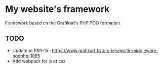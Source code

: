 # My website's framework

Framework based on the Grafikart's PHP POO formation

## TODO
 - Update to PSR-15 : https://www.grafikart.fr/tutoriels/psr15-middleware-poophp-1095
 - Add webpack for js et css